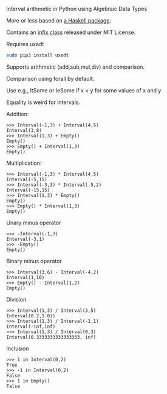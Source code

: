 Interval arithmetic in Python using Algebraic Data Types

More or less based on [a Haskell package](https://hackage.haskell.org/package/intervals-0.8.1/docs/Numeric-Interval.html).

Contains an [infix class](https://github.com/ActiveState/code) released under MIT License.

Requires uxadt

```bash
sudo pip3 install uxadt
```

Supports arithmetic (add,sub,mul,div) and comparison. 

Comparison using forall by default.

Use e.g., ltSome or leSome if x < y for some values of x and y

Equality is weird for intervals.

Addition:
```python3
>>> Interval(-1,3) + Interval(4,5)
Interval(3,8)
>>> Interval(1,3) + Empty()
Empty()
>>> Empty() + Interval(1,3)
Empty()
```

Multiplication:
```python3
>>> Interval(-1,3) * Interval(4,5)
Interval(-5,15)
>>> Interval(-3,3) * Interval(-5,2)
Interval(-15,15)
>>> Interval(1,3) * Empty()
Empty()
>>> Empty() * Interval(1,3)
Empty()
```

Unary minus operator
```python3
>>> -Interval(-1,3)
Interval(-3,1)
>>> -Empty()
Empty()
```

Binary minus operator
```python3
>>> Interval(3,6) - Interval(-4,2)
Interval(1,10)
>>> Empty() - Interval(1,2)
Empty()
```

Division
```python3
>>> Interval(1,3) / Interval(3,5)
Interval(0.2,1.0))
>>> Interval(1,3) / Interval(-1,1)
Interval(-inf,inf)
>>> Interval(1,3) / Interval(0,3)
Interval(0.3333333333333333, inf)
```

Inclusion
```python3
>>> 1 in Interval(0,2)
True
>>> -1 in Interval(0,2)
False
>>> 1 in Empty()
False
```
